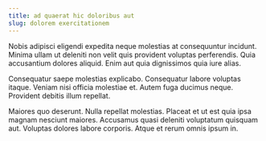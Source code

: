 ```yaml
---
title: ad quaerat hic doloribus aut
slug: dolorem exercitationem
---
```


Nobis adipisci eligendi expedita neque molestias at consequuntur incidunt. Minima ullam ut deleniti non velit quis provident voluptas perferendis. Quia accusantium dolores aliquid. Enim aut quia dignissimos quia iure alias.

Consequatur saepe molestias explicabo. Consequatur labore voluptas itaque. Veniam nisi officia molestiae et. Autem fuga ducimus neque. Provident debitis illum repellat.

Maiores quo deserunt. Nulla repellat molestias. Placeat et ut est quia ipsa magnam nesciunt maiores. Accusamus quasi deleniti voluptatum quisquam aut. Voluptas dolores labore corporis. Atque et rerum omnis ipsum in.
